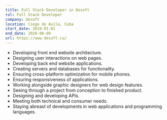 ```yaml
---
title: Full Stack Developer in Desoft
rol: Full Stack Developer
company: Desoft
location: Ciego de Avila, Cuba
start_date: 2018-01-01
end_date: 2020-08-09
url: https://www.desoft.cu/
---
```

* Developing front end website architecture. 
* Designing user interactions on web pages.
* Developing back end website applications. 
* Creating servers and databases for functionality.
* Ensuring cross-platform optimization for mobile phones.
* Ensuring responsiveness of applications. 
* Working alongside graphic designers for web design features.
*  Seeing through a project from conception to finished product.
* Designing and developing APIs.
* Meeting both technical and consumer needs. 
*  Staying abreast of developments in web applications and programming languages.